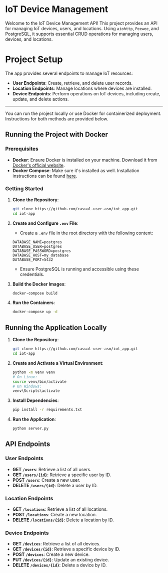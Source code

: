 # IoT Device Management

Welcome to the IoT Device Management API! This project provides an API for managing IoT devices, users, and locations. Using `aiohttp`, `Peewee`, and PostgreSQL, it supports essential CRUD operations for managing users, devices, and locations. 

# Project Setup

The app provides several endpoints to manage IoT resources:

- **User Endpoints**: Create, retrieve, and delete user records.
- **Location Endpoints**: Manage locations where devices are installed.
- **Device Endpoints**: Perform operations on IoT devices, including create, update, and delete actions.

---

You can run the project locally or use Docker for containerized deployment. Instructions for both methods are provided below.

## Running the Project with Docker

### Prerequisites
- **Docker**: Ensure Docker is installed on your machine. Download it from [Docker's official website](https://www.docker.com/get-started).
- **Docker Compose**: Make sure it's installed as well. Installation instructions can be found [here](https://docs.docker.com/compose/install/).

### Getting Started

1. **Clone the Repository**:
    ```bash
    git clone https://github.com/casual-user-asm/iot_app.git
    cd iot-app
    ```

2. **Create and Configure `.env` File**:
    - Create a `.env` file in the root directory with the following content:
    ```plaintext
    DATABASE_NAME=postgres
    DATABASE_USER=postgres
    DATABASE_PASSWORD=postgres
    DATABASE_HOST=my_database
    DATABASE_PORT=5432
    ```
    - Ensure PostgreSQL is running and accessible using these credentials.

3. **Build the Docker Images**:
    ```bash
    docker-compose build
    ```

4. **Run the Containers**:
    ```bash
    docker-compose up -d
    ```

## Running the Application Locally

1. **Clone the Repository**:
    ```bash
    git clone https://github.com/casual-user-asm/iot_app.git
    cd iot-app
    ```

2. **Create and Activate a Virtual Environment**:
    ```bash
    python -m venv venv
    # On Linux:
    source venv/bin/activate
    # On Windows:
    venv\Scripts\activate
    ```

3. **Install Dependencies**:
    ```bash
    pip install -r requirements.txt
    ```

4. **Run the Application**:
    ```bash
    python server.py
    ```

## API Endpoints

### User Endpoints

- **GET `/users`**: Retrieve a list of all users.
- **GET `/users/{id}`**: Retrieve a specific user by ID.
- **POST `/users`**: Create a new user.
- **DELETE `/users/{id}`**: Delete a user by ID.

### Location Endpoints

- **GET `/locations`**: Retrieve a list of all locations.
- **POST `/locations`**: Create a new location.
- **DELETE `/locations/{id}`**: Delete a location by ID.

### Device Endpoints

- **GET `/devices`**: Retrieve a list of all devices.
- **GET `/devices/{id}`**: Retrieve a specific device by ID.
- **POST `/devices`**: Create a new device.
- **PUT `/devices/{id}`**: Update an existing device.
- **DELETE `/devices/{id}`**: Delete a device by ID.

